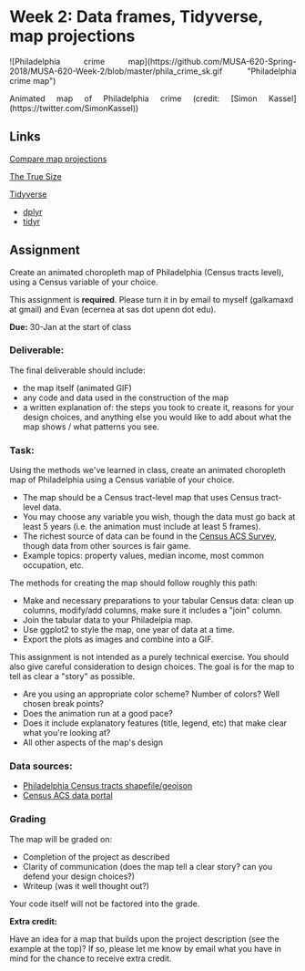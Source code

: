 # Week 2: Data frames, Tidyverse, map projections
<p align="justify">
![Philadelphia crime map](https://github.com/MUSA-620-Spring-2018/MUSA-620-Week-2/blob/master/phila_crime_sk.gif "Philadelphia crime map")
</p>
<p align="justify">
Animated map of Philadelphia crime (credit: [Simon Kassel](https://twitter.com/SimonKassel))
</p>

## Links

[Compare map projections](http://metrocosm.com/compare-map-projections.html)

[The True Size](https://thetruesize.com/)

[Tidyverse](https://www.tidyverse.org/)
- [dplyr](http://dplyr.tidyverse.org/)
- [tidyr](http://tidyr.tidyverse.org/)


## Assignment

Create an animated choropleth map of Philadelphia (Census tracts level), using a Census variable of your choice.

This assignment is **required**. Please turn it in by email to myself (galkamaxd at gmail) and Evan (ecernea at sas dot upenn dot edu).

**Due:** 30-Jan at the start of class

### Deliverable:

The final deliverable should include:
- the map itself (animated GIF)
- any code and data used in the construction of the map
- a written explanation of: the steps you took to create it, reasons for your design choices, and anything else you would like to add about what the map shows / what patterns you see.

### Task:

Using the methods we've learned in class, create an animated choropleth map of Philadelphia using a Census variable of your choice.
- The map should be a Census tract-level map that uses Census tract-level data.
- You may choose any variable you wish, though the data must go back at least 5 years (i.e. the animation must include at least 5 frames).
- The richest source of data can be found in the [Census ACS Survey](https://data2.nhgis.org/main), though data from other sources is fair game.
- Example topics: property values, median income, most common occupation, etc.

The methods for creating the map should follow roughly this path:
- Make and necessary preparations to your tabular Census data: clean up columns, modify/add columns, make sure it includes a "join" column.  
- Join the tabular data to your Philadelpia map.
- Use ggplot2 to style the map, one year of data at a time.
- Export the plots as images and combine into a GIF.

This assignment is not intended as a purely technical exercise. You should also give careful consideration to design choices. The goal is for the map to tell as clear a "story" as possible.
- Are you using an appropriate color scheme? Number of colors? Well chosen break points?
- Does the animation run at a good pace?
- Does it include explanatory features (title, legend, etc) that make clear what you're looking at?
- All other aspects of the map's design


### Data sources:

- [Philadelphia Census tracts shapefile/geojson](https://www.opendataphilly.org/dataset/census-tracts)
- [Census ACS data portal](https://data2.nhgis.org/main)

### Grading

The map will be graded on:
- Completion of the project as described
- Clarity of communication (does the map tell a clear story? can you defend your design choices?)
- Writeup (was it well thought out?)

Your code itself will not be factored into the grade.

**Extra credit:**

Have an idea for a map that builds upon the project description (see the example at the top)? If so, please let me know by email what you have in mind for the chance to receive extra credit.
